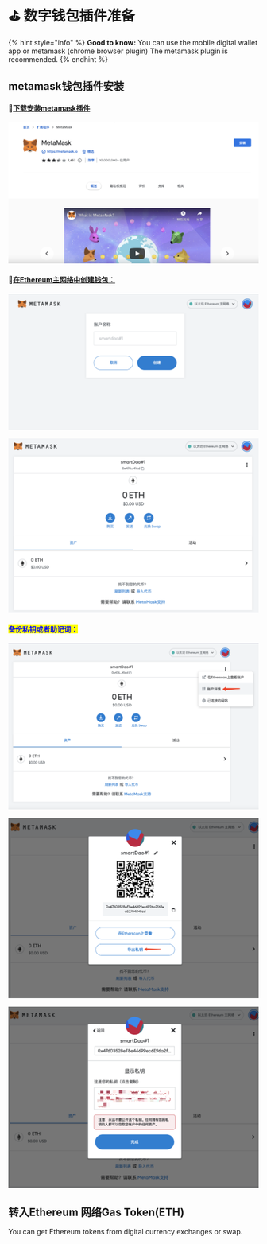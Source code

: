 # ⛳ 数字钱包插件准备



{% hint style="info" %}
**Good to know:** You can use the mobile digital wallet app or metamask (chrome browser plugin) The metamask plugin is recommended.
{% endhint %}

## metamask钱包插件安装

#### :tada:[下载安装metamask插件](https://chrome.google.com/webstore/detail/metamask/nkbihfbeogaeaoehlefnkodbefgpgknn?hl=zh-CN\&utm\_source=chrome-ntp-launcher)

![](<../.gitbook/assets/image (10).png>)

#### :tada:[在Ethereum主网络中创建钱包：](https://chrome-extension/nkbihfbeogaeaoehlefnkodbefgpgknn/home.html#new-account)

![](<../.gitbook/assets/image (6) (1).png>)

![](<../.gitbook/assets/image (5) (1).png>)

#### <mark style="color:blue;">备份私钥或者助记词：</mark>

![](<../.gitbook/assets/image (4) (1).png>)

![](<../.gitbook/assets/image (7) (1).png>)

![](<../.gitbook/assets/image (1) (1) (1).png>)

## 转入Ethereum 网络Gas Token(ETH)

You can get Ethereum tokens from digital currency exchanges or swap.
